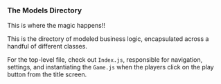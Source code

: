### The Models Directory ###

This is where the magic happens!!

This is the directory of modeled business
logic, encapsulated across a handful of
different classes.

For the top-level file, check out `Index.js`,
responsible for navigation, settings, and
instantiating the `Game.js` when the players
click on the play button from the title screen.
